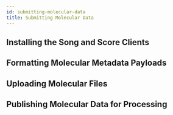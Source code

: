 ```yaml
---
id: submitting-molecular-data
title: Submitting Molecular Data
---
```


## Installing the Song and Score Clients

## Formatting Molecular Metadata Payloads

## Uploading Molecular Files

## Publishing Molecular Data for Processing
